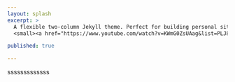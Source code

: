 ```yaml
---
layout: splash
excerpt: >
  A flexible two-column Jekyll theme. Perfect for building personal sites, blogs, and portfolios.<br />
  <small><a href="https://www.youtube.com/watch?v=KWmG0ZsUAag&list=PLJ8zcd6lqSp4p9FMC2mQfBfUwmDQz-sYM&index=8">Latest release v4.24.0</a></small>

published: true

---
```

sssssssssssss
